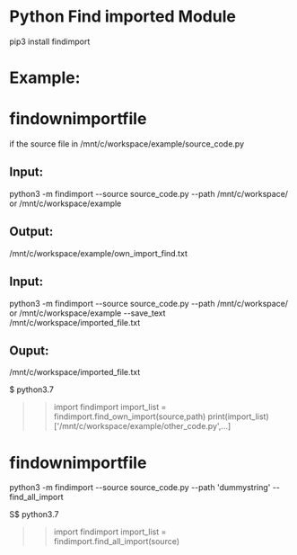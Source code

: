 # Python Find imported Module
pip3 install findimport

# Example:
# findownimportfile
if the source file in /mnt/c/workspace/example/source_code.py

## Input:
python3 -m findimport  --source source_code.py --path /mnt/c/workspace/ or /mnt/c/workspace/example

## Output:
/mnt/c/workspace/example/own_import_find.txt

## Input:
python3 -m findimport  --source source_code.py --path /mnt/c/workspace/ or /mnt/c/workspace/example --save_text /mnt/c/workspace/imported_file.txt
## Ouput:
/mnt/c/workspace/imported_file.txt



$ python3.7
>> import findimport
>> import_list = findimport.find_own_import(source,path)
>> print(import_list)
 ['/mnt/c/workspace/example/other_code.py',...]

# findownimportfile
python3 -m findimport  --source source_code.py --path 'dummystring' --find_all_import


S$ python3.7
>> import findimport
>> import_list = findimport.find_all_import(source)





